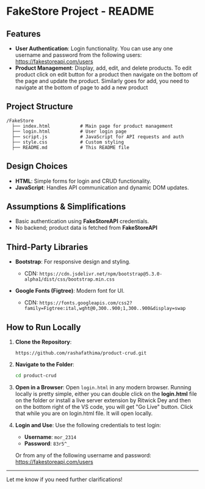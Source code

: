 # FakeStore Project - README

## Features

* **User Authentication**: Login functionality. You can use any one username and password from the following users: https://fakestoreapi.com/users
* **Product Management**: Display, add, edit, and delete products. To edit product click on edit button for a product then navigate on the bottom of the page and update the product. Similarly goes for add, you need to navigate at the bottom of page to add a new product

## Project Structure

```
/FakeStore
  ├── index.html           # Main page for product management
  ├── login.html           # User login page
  ├── script.js            # JavaScript for API requests and auth
  ├── style.css            # Custom styling
  ├── README.md            # This README file
```

## Design Choices

* **HTML**: Simple forms for login and CRUD functionality.
* **JavaScript**: Handles API communication and dynamic DOM updates.

## Assumptions & Simplifications

* Basic authentication using **FakeStoreAPI** credentials.
* No backend; product data is fetched from **FakeStoreAPI**

## Third-Party Libraries

* **Bootstrap**: For responsive design and styling.

  * CDN: `https://cdn.jsdelivr.net/npm/bootstrap@5.3.0-alpha1/dist/css/bootstrap.min.css`
* **Google Fonts (Figtree)**: Modern font for UI.

  * CDN: `https://fonts.googleapis.com/css2?family=Figtree:ital,wght@0,300..900;1,300..900&display=swap`

## How to Run Locally

1. **Clone the Repository**:

   ```bash/terminal of your vs code
   https://github.com/rashafathima/product-crud.git
   ```
2. **Navigate to the Folder**:

   ```bash
   cd product-crud
   ```
3. **Open in a Browser**:
   Open `login.html` in any modern browser. Running locally is pretty simple, either you can double click on the **login.html** file on the folder or install a live server extension by Ritwick Dey and then on the bottom right of the VS code, you will get "Go Live" button. Click that while you are on login.html file. It will open locally. 
4. **Login and Use**:
   Use the following credentials to test login:

   * **Username**: `mor_2314`
   * **Password**: `83r5^_`
  
   Or from any of the following username and password: https://fakestoreapi.com/users

---

Let me know if you need further clarifications!


